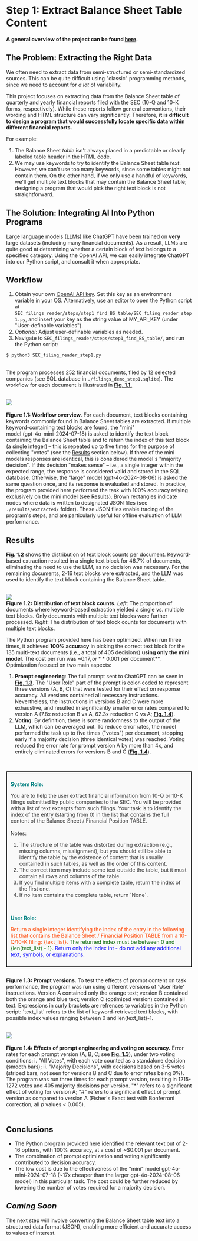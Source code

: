 # Step 1: Extract Balance Sheet Table Content

**A general overview of the project can be found [here]((https://github.com/ronihogri/SEC_filings_reader/blob/main/README.md)).**

## The Problem: Extracting the Right Data

We often need to extract data from semi-structured or semi-standardized sources. This can be quite difficult using "classic" programming methods, since we need to account for *a lot* of variability.

This project focuses on extracting data from the Balance Sheet table of quarterly and yearly financial reports filed with the SEC (10-Q and 10-K forms, respectively). While these reports follow general conventions, their wording and HTML structure can vary significantly. Therefore, **it is difficult to design a program that would successfully locate specific data within different financial reports.**

For example:

1. The Balance Sheet *table* isn't always placed in a predictable or clearly labeled table header in the HTML code.
2. We may use keywords to try to identify the Balance Sheet table *text*. However, we can't use too many keywords, since some tables might not contain them. On the other hand, if we only use a handful of keywords, we'll get multiple text blocks that may contain the Balance Sheet table; designing a program that would pick the right text block is not straightforward.

## The Solution: Integrating AI Into Python Programs

Large language models (LLMs) like ChatGPT have been trained on **very** large datasets (including many financial documents). As a result, LLMs are quite good at determining whether a certain block of text belongs to a specified category. Using the OpenAI API, we can easily integrate ChatGPT into our Python script, and consult it when appropriate.


## Workflow

1. Obtain your own [OpenAI API key](https://platform.openai.com/docs/quickstart?desktop-os=windows). Set this key as an environment variable in your OS. Alternatively, use an editor to open the Python script at `SEC_filings_reader/steps/step1_find_BS_table/SEC_filing_reader_step1.py`, and insert your key as the string value of MY_API_KEY (under "User-definable variables").
2. *Optional*: Adjust user-definable variables as needed.
3. Navigate to `SEC_filings_reader/steps/step1_find_BS_table/`, and run the Python script:

```console
$ python3 SEC_filing_reader_step1.py
```
<br>
The program processes 252 financial documents, filed by 12 selected companies (see SQL database in <code>./filings_demo_step1.sqlite</code>). The workflow for each document is illustrated in <a href="#figure-1-1" style="white-space: nowrap; font-weight: bold;">Fig. 1.1.</a>

<br><a id="figure-1-1"></a>![](https://github.com/ronihogri/SEC_filings_reader/blob/main/steps/step1_find_BS_table/images/flow_chart_JSON_reference.png)<br>  
**Figure 1.1: Workflow overview.** For each document, text blocks containing keywords commonly found in Balance Sheet tables are extracted. If multiple keyword-containing text blocks are found, the "mini" <span style="white-space: nowrap;">model (gpt-4o-mini-2024-07-18)</span> is asked to identify the text block containing the Balance Sheet table and to return the index of this text block (a single integer) &ndash; this is repeated up to five times for the purpose of collecting "votes" (see the [Results](https://github.com/ronihogri/SEC_filings_reader/blob/main/steps/step1_find_BS_table/README.md#results) section below). If three of the mini models responses are identical, this is considered the model's "majority decision". If this decision "makes sense" &ndash; i.e., a single integer within the expected range, the response is considered valid and stored in the SQL database. Otherwise, the "large" <span style="white-space: nowrap;">model (gpt-4o-2024-08-06)</span> is asked the same question once, and its response is evaluated and stored. In practice, the program provided here performed the task with 100% accuracy relying exclusively on the mini model (see [Results](https://github.com/ronihogri/SEC_filings_reader/blob/main/steps/step1_find_BS_table/README.md#results)). Brown rectangles indicate nodes where data is written to designated JSON files (see `./results/extracted/` folder). These JSON files enable tracing of the program's steps, and are particularly useful for offline evaluation of LLM performance. 


## Results

<a href="#figure-1-2" style="font-weight: bold;">Fig. 1.2</a> shows the distribution of text block counts per document. Keyword-based extraction resulted in a single text block for 46.7% of documents, eliminating the need to use the LLM, as no decision was necessary. For the remaining documents, 2-16 text blocks were extracted, and the LLM was used to identify the text block containing the Balance Sheet table. 


<br><a id="figure-1-2"></a>![](https://github.com/ronihogri/SEC_filings_reader/blob/main/steps/step1_find_BS_table/images/text_block_distribution.png)<br>
**Figure 1.2: Distribution of text block counts.** *Left*: The proportion of documents where keyword-based extraction yielded a single vs. multiple text blocks. Only documents with multiple text blocks were further processed. *Right*: The distribution of text block counts for documents with multiple text blocks.
<br>  

The Python program provided here has been optimized. When run three times, it achieved <span style="white-space: nowrap; font-weight: bold;">100% accuracy</span> in picking the correct text block for the 135 multi-text documents (i.e., a total of 405 decisions) **using only the mini model**. The cost per run was ~$0.17, or **~$0.001 per document**. Optimization focused on two main aspects:

1. **Prompt engineering**: The full prompt sent to ChatGPT can be seen in <a href="#figure-1-3" style="white-space: nowrap; font-weight: bold;">Fig. 1.3</a>. The "User Role" part of the prompt is color-coded to represent three versions (A, B, C) that were tested for their effect on response accuracy. All versions contained all necessary instructions. Nevertheless, the instructions in versions B and C were more exhaustive, and resulted in significantly smaller error rates compared to version A (7.8x reduction B vs A, 62.3x reduction C vs A; <a href="#figure-1-4" style="white-space: nowrap; font-weight: bold;">Fig. 1.4</a>).   
2. **Voting**: By definition, there is some randomness to the output of the LLM, which can be averaged out. To reduce error rates, the model performed the task up to five times ("votes") per document, stopping early if a majority decision (three identical votes) was reached. Voting reduced the error rate for prompt version A by more than 4x, and entirely eliminated errors for versions B and C (<a href="#figure-1-4" style="white-space: nowrap; font-weight: bold;">Fig. 1.4</a>).

<br><a id="figure-1-3"></a><a id="figure-1-3"></a>
<div style="border: 2px solid black; padding: 10px; margin: 10px 0; background-color:rgba(249, 249, 249, 0.92);">
  <a id="figure-1-3"></a>

<span style="color: #008080; font-weight: bold;">System Role:</span> 

<span style="color:#333333;">You are to help the user extract financial information from 10-Q or 10-K filings submitted by public companies to the SEC.
You will be provided with a list of text excerpts from such filings.
Your task is to identify the index of the entry (starting from 0) in the list that contains the full content of the Balance Sheet / Financial Position TABLE. <br><br>
Notes:
<ol style='color:#333333'>
<li>The structure of the table was distorted during extraction (e.g., missing columns, misalignment), but you should still be able to identify the table by the existence of content that is usually contained in such tables, as well as the order of this content.</li>
<li>The correct item may include some text outside the table, but it must contain all rows and columns of the table.</li>
<li>If you find multiple items with a complete table, return the index of the first one.</li>
<li>If no item contains the complete table, return `None`.</li></ol></span><br>

<span style="color: #008080; font-weight: bold;">User Role:</span>

<span style="color: #FF4500;">Return a single integer identifying the index of the entry in the following list that contains the Balance Sheet / Financial Position TABLE from a 10-Q/10-K filing: {text_list}.</span><span style="color: #006400;">
The returned index must be between 0 and {len(text_list) - 1}.</span> <span style="color: #0000FF;">Return only the index int - do not add any additional text, symbols, or explanations.</span></div>
<br>
**Figure 1.3: Prompt versions.** To test the effects of prompt content on task performance, the program was run using different versions of 'User Role' instructions. Version A contained only the orange text; version B contained both the orange and blue text; version C (optimized version) contained all text. Expressions in curly brackets are refrences to variables in the Python script: 'text_list' refers to the list of keyword-retrieved text blocks, with possible index values ranging between 0 and len(text_list)-1. 

<br><a id="figure-1-4"></a>![](https://github.com/ronihogri/SEC_filings_reader/blob/main/steps/step1_find_BS_table/images/optimization_bar_graph.png)<br>  
**Figure 1.4: Effects of prompt engineering and voting on accuracy.** Error rates for each prompt version (A, B, C; see <a href="#figure-1-3" style="white-space: nowrap; font-weight: bold;">Fig. 1.3</a>), under two voting conditions: i. "All Votes", with each vote counted as a standalone decision (smooth bars); ii. "Majority Decisions", with decisions based on 3-5 votes (striped bars, not seen for versions B and C due to error rates being 0%). The program was run three times for each prompt version, resulting in 1215-1272 votes and 405 majority decisions per version. "*" refers to a significant effect of voting for version A; "#" refers to a significant effect of prompt version as compared to version A (Fisher's Exact test with Bonferroni correction, all *p* values < 0.005). <br><br>   


## Conclusions

- The Python program provided here identified the relevant text out of 2-16 options, with 100% accuracy, at a cost of ~$0.001 per document.
- The combination of prompt optimization and voting significantly contributed to decision accuracy.
- The low cost is due to the effectiveness of the "mini" model gpt-4o-mini-2024-07-18 (<span style="white-space: nowrap;">~17x</span> cheaper than the larger gpt-4o-2024-08-06 model) in this particular task. The cost could be further reduced by lowering the number of votes required for a majority decision.
 
## *Coming Soon*
The next step will involve converting the Balance Sheet table text into a structured data format (JSON), enabling more efficient and accurate access to values of interest. 